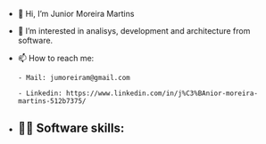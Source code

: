 - 👋 Hi, I’m Junior Moreira Martins
- 👀 I’m interested in analisys, development and architecture from software.
- 📫 How to reach me: 

      - Mail: jumoreiram@gmail.com
  
      - Linkedin: https://www.linkedin.com/in/j%C3%BAnior-moreira-martins-512b7375/
  
 - 👨‍💻 Software skills:
      - 

